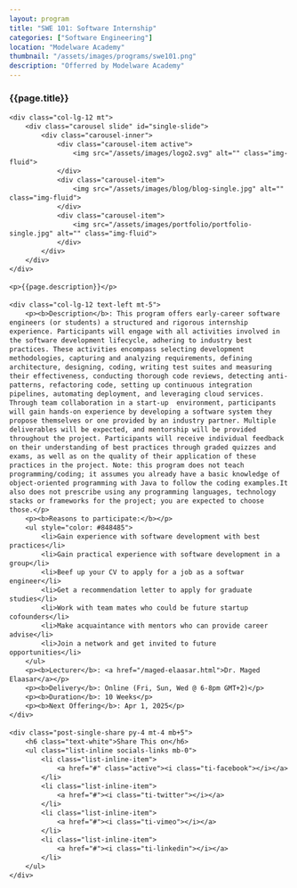 ```yaml
---
layout: program
title: "SWE 101: Software Internship"
categories: ["Software Engineering"]
location: "Modelware Academy"
thumbnail: "/assets/images/programs/swe101.png"
description: "Offerred by Modelware Academy"
---
```

<div class="col-lg-8 text-center">
	<h3 class="mb-3 mt">{{page.title}}</h3>

	<div class="col-lg-12 mt">
		<div class="carousel slide" id="single-slide">
			<div class="carousel-inner">
				<div class="carousel-item active">
					<img src="/assets/images/logo2.svg" alt="" class="img-fluid">
				</div>
				<div class="carousel-item">
					<img src="/assets/images/blog/blog-single.jpg" alt="" class="img-fluid">
				</div>
				<div class="carousel-item">
					<img src="/assets/images/portfolio/portfolio-single.jpg" alt="" class="img-fluid">
				</div>
			</div>
		</div>
	</div>

	<p>{{page.description}}</p>

	<div class="col-lg-12 text-left mt-5">
		<p><b>Description</b>: This program offers early-career software engineers (or students) a structured and rigorous internship experience. Participants will engage with all activities involved in the software development lifecycle, adhering to industry best practices. These activities encompass selecting development methodologies, capturing and analyzing requirements, defining architecture, designing, coding, writing test suites and measuring their effectiveness, conducting thorough code reviews, detecting anti-patterns, refactoring code, setting up continuous integration pipelines, automating deployment, and leveraging cloud services. Through team collaboration in a start-up  environment, participants will gain hands-on experience by developing a software system they propose themselves or one provided by an industry partner. Multiple deliverables will be expected, and mentorship will be provided throughout the project. Participants will receive individual feedback on their understanding of best practices through graded quizzes and exams, as well as on the quality of their application of these practices in the project. Note: this program does not teach programming/coding; it assumes you already have a basic knowledge of object-oriented programming with Java to follow the coding examples.It also does not prescribe using any programming languages, technology stacks or frameworks for the project; you are expected to choose those.</p>
		<p><b>Reasons to participate:</b></p>
		<ul style="color: #848485">
			<li>Gain experience with software development with best practices</li>
			<li>Gain practical experience with software development in a group</li>
			<li>Beef up your CV to apply for a job as a softwar engineer</li>
			<li>Get a recommendation letter to apply for graduate studies</li>
			<li>Work with team mates who could be future startup cofounders</li>
			<li>Make acquaintance with mentors who can provide career advise</li>
			<li>Join a network and get invited to future opportunities</li>
		</ul>
		<p><b>Lecturer</b>: <a href="/maged-elaasar.html">Dr. Maged Elaasar</a></p>
		<p><b>Delivery</b>: Online (Fri, Sun, Wed @ 6-8pm GMT+2)</p>
		<p><b>Duration</b>: 10 Weeks</p>
		<p><b>Next Offering</b>: Apr 1, 2025</p>
	</div>

	<div class="post-single-share py-4 mt-4 mb+5">
		<h6 class="text-white">Share This on</h6>
		<ul class="list-inline socials-links mb-0">
			<li class="list-inline-item">
				<a href="#" class="active"><i class="ti-facebook"></i></a>
			</li>
			<li class="list-inline-item">
				<a href="#"><i class="ti-twitter"></i></a>
			</li>
			<li class="list-inline-item">
				<a href="#"><i class="ti-vimeo"></i></a>
			</li>
			<li class="list-inline-item">
				<a href="#"><i class="ti-linkedin"></i></a>
			</li>
		</ul>
	</div>
</div>